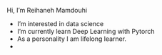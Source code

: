    Hi, I’m Reihaneh Mamdouhi
-  I’m interested in data science
-  I’m currently  learn Deep Learning with Pytorch 
-  As a personality I am lifelong learner.
- 

<!---
rihanna57/rihanna57 is a ✨ special ✨ repository because its `README.md` (this file) appears on your GitHub profile.
You can click the Preview link to take a look at your changes.
--->
